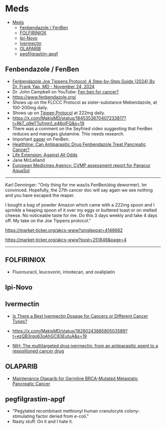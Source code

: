 # Meds

- [Meds](#meds)
  - [Fenbendazole / FenBen](#fenbendazole--fenben)
  - [FOLFIRINIOX](#folfiriniox)
  - [Ipi-Novo](#ipi-novo)
  - [Ivermectin](#ivermectin)
  - [OLAPARIB](#olaparib)
  - [pegfilgrastim-apgf](#pegfilgrastim-apgf)

## Fenbendazole / FenBen

- [Fenbendazole Joe Tippens Protocol: A Step-by-Step Guide (2024)
By Dr. Frank Yap, MD - November 24, 2024](https://www.onedaymd.com/2024/04/fenbendazole-joe-tippens-protocol.html?m=1)
- Dr. John Campbell on YouTube: [Fen ben for cancer?](https://www.youtube.com/watch?v=5Q5QjEPGNNg)
- <https://www.fenbendazole.org/>
- Shows up on the FLCCC Protocol as sister-substance Mebendazole, at 100-200mg daily.
- Shows up on [Tippen Protocol](https://mycancerstory.rocks/81-2/) at 222mg daily.
- <https://x.com/MakisMD/status/1845353670407233817?t=RkT_q9eTTufmm1_e46oIFQ&s=19>
- There was a comment on the Seyfried video suggesting that FenBen reduces and manages glutamine.  This needs research.
- Important [paper](./files/Targeting-the-Mitochondrial-Stem-Cell-Connection-in-Cancer-Treatment-JOM-39.3.pdf) on FenBen.
- [Healthline: Can Antiparasitic Drug Fenbendazole Treat Pancreatic Cancer?](https://www.healthline.com/health/pancreatic-cancer/fenbendazole-for-pancreatic-cancer#summary)
- [Life Extension: Against All Odds](https://www.lifeextension.com/magazine/2020/1/wellness-profile)
- Jane McLelland
- [European Medicines Agency: CVMP assessment report for Panacur AquaSol](https://www.ema.europa.eu/en/documents/variation-report/panacur-aquasol-v-c-2008-x-03-epar-assessment-report-extension_en.pdf)

***

Karl Denninger:  "Only thing for me was/is FenBen(dog dewormer). Im convinced. Hopefully, the 27th cancer doc will say again we see nothing and you have escaped the reaper.

I bought a bag of powder Amazon which came with a 222mg spoon and I sprinkle a heaping spoon of it over my eggs or buttered toast or on melted cheese. No noticeable taste for me. Do this 3 days weekly and take 4 days off. My take on the Joe Tippens protocol."

<https://market-ticker.org/akcs-www?singlepost=4146682>

<https://market-ticker.org/akcs-www?post=251846&page=4>

***

## FOLFIRINIOX

- Fluorouracil, leucovorin, irinotecan, and oxaliplatin

## Ipi-Novo

## Ivermectin

- [Is There a Best Ivermectin Dosage for Cancers or Different Cancer Types?](https://www.brightworkresearch.com/is-there-a-best-ivermectin-dosage-for-cancer-or-cancer-types/)

- <https://x.com/MakisMD/status/1828024388580503589?t=ezQB3rqo63oAhGC83EutuA&s=19>

- [NIH: The multitargeted drug ivermectin: from an antiparasitic agent to a repositioned cancer drug](https://pmc.ncbi.nlm.nih.gov/articles/PMC5835698/#b47)

## OLAPARIB

- [Maintenance Olaparib for Germline BRCA-Mutated Metastatic Pancreatic Cancer](https://www.nejm.org/doi/full/10.1056/NEJMoa1903387)

## pegfilgrastim-apgf

- "Pegylated recombinant methionyl human cranulocyte colony-stimulating factor deried from e-coli."
- Nasty stuff.  On it and I hate it.
